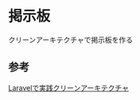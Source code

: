 # 掲示板

クリーンアーキテクチャで掲示板を作る

## 参考

[Laravelで実践クリーンアーキテクチャ](https://qiita.com/nrslib/items/aa49d10dd2bcb3110f22)

